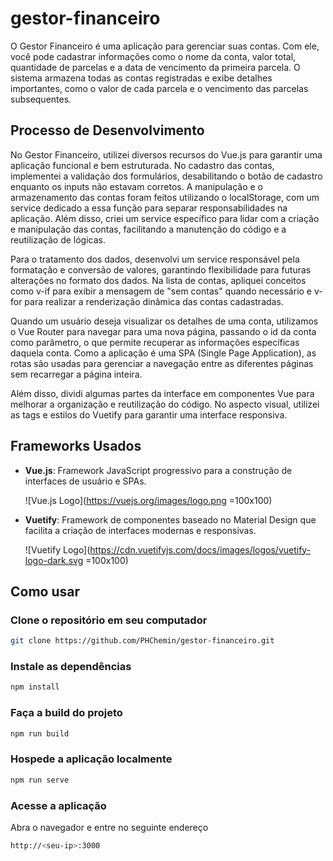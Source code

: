 # gestor-financeiro

O Gestor Financeiro é uma aplicação para gerenciar suas contas. Com ele, você pode cadastrar informações como o nome da conta, valor total, quantidade de parcelas e a data de vencimento da primeira parcela. O sistema armazena todas as contas registradas e exibe detalhes importantes, como o valor de cada parcela e o vencimento das parcelas subsequentes.

## Processo de Desenvolvimento

No Gestor Financeiro, utilizei diversos recursos do Vue.js para garantir uma aplicação funcional e bem estruturada. No cadastro das contas, implementei a validação dos formulários, desabilitando o botão de cadastro enquanto os inputs não estavam corretos. A manipulação e o armazenamento das contas foram feitos utilizando o localStorage, com um service dedicado a essa função para separar responsabilidades na aplicação. Além disso, criei um service específico para lidar com a criação e manipulação das contas, facilitando a manutenção do código e a reutilização de lógicas.

Para o tratamento dos dados, desenvolvi um service responsável pela formatação e conversão de valores, garantindo flexibilidade para futuras alterações no formato dos dados. Na lista de contas, apliquei conceitos como v-if para exibir a mensagem de "sem contas" quando necessário e v-for para realizar a renderização dinâmica das contas cadastradas.

Quando um usuário deseja visualizar os detalhes de uma conta, utilizamos o Vue Router para navegar para uma nova página, passando o id da conta como parâmetro, o que permite recuperar as informações específicas daquela conta. Como a aplicação é uma SPA (Single Page Application), as rotas são usadas para gerenciar a navegação entre as diferentes páginas sem recarregar a página inteira.

Além disso, dividi algumas partes da interface em componentes Vue para melhorar a organização e reutilização do código. No aspecto visual, utilizei as tags e estilos do Vuetify para garantir uma interface responsiva.

## Frameworks Usados

- **Vue.js**: Framework JavaScript progressivo para a construção de interfaces de usuário e SPAs.

  ![Vue.js Logo](https://vuejs.org/images/logo.png =100x100)

- **Vuetify**: Framework de componentes baseado no Material Design que facilita a criação de interfaces modernas e responsivas.

  ![Vuetify Logo](https://cdn.vuetifyjs.com/docs/images/logos/vuetify-logo-dark.svg =100x100)

## Como usar

### Clone o repositório em seu computador

```sh
git clone https://github.com/PHChemin/gestor-financeiro.git
```

### Instale as dependências

```sh
npm install
```

### Faça a build do projeto

```sh
npm run build
```

### Hospede a aplicação localmente

```sh
npm run serve
```

### Acesse a aplicação

Abra o navegador e entre no seguinte endereço

```sh
http://<seu-ip>:3000
```
